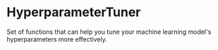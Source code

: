 # HyperparameterTuner
Set of functions that can help you tune your machine learning model's hyperparameters more effectively.
